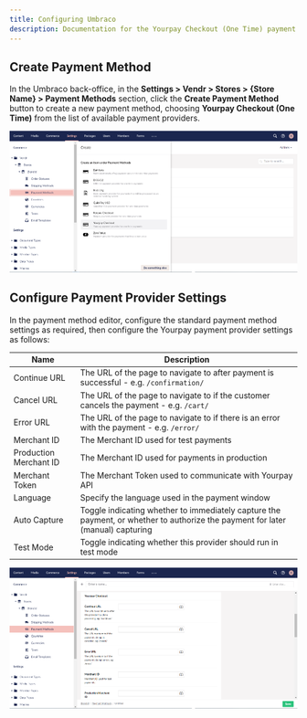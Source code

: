 ```yaml
---
title: Configuring Umbraco
description: Documentation for the Yourpay Checkout (One Time) payment provider for Vendr, the eCommerce solution for Umbraco v8+
---
```


## Create Payment Method

In the Umbraco back-office, in the **Settings > Vendr > Stores > {Store Name} > Payment Methods** section, click the **Create Payment Method** button to create a new payment method, choosing **Yourpay Checkout (One Time)** from the list of available payment providers.

![Create Payment Method](/media/screenshots/yourpay/umbraco_create_payment_method.png)

## Configure Payment Provider Settings

In the payment method editor, configure the standard payment method settings as required, then configure the Yourpay payment provider settings as follows:

| Name | Description |
| ---- | ----------- |
| Continue URL | The URL of the page to navigate to after payment is successful - e.g. `/confirmation/` |
| Cancel URL | The URL of the page to navigate to if the customer cancels the payment - e.g. `/cart/` |
| Error URL | The URL of the page to navigate to if there is an error with the payment - e.g. `/error/` |
| Merchant ID | The Merchant ID used for test payments |
| Production Merchant ID | The Merchant ID used for payments in production |
| Merchant Token | The Merchant Token used to communicate with Yourpay API |
| Language | Specify the language used in the payment window |
| Auto Capture | Toggle indicating whether to immediately capture the payment, or whether to authorize the payment for later (manual) capturing |
| Test Mode | Toggle indicating whether this provider should run in test mode |

![Create Payment Provider Settings](/media/screenshots/yourpay/umbraco_configure_yourpay_settings.png)
